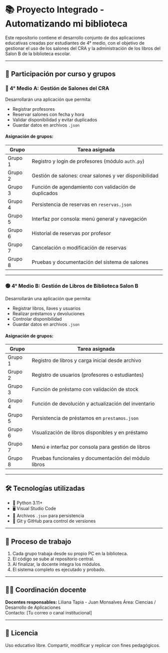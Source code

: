 # 📚 Proyecto Integrado - Automatizando mi biblioteca 

Este repositorio contiene el desarrollo conjunto de dos aplicaciones educativas creadas por estudiantes de 4° medio, con el objetivo de gestionar el uso de los salones del CRA y la administración de los libros del Salon B de la biblioteca escolar.

---

## 🧩 Participación por curso y grupos

### 🔵 4° Medio A: Gestión de Salones del CRA

Desarrollarán una aplicación que permita:
- Registrar profesores
- Reservar salones con fecha y hora
- Validar disponibilidad y evitar duplicados
- Guardar datos en archivos `.json`

#### Asignación de grupos:

| Grupo | Tarea asignada |
|-------|----------------|
| Grupo 1 | Registro y login de profesores (módulo `auth.py`) |
| Grupo 2 | Gestión de salones: crear salones y ver disponibilidad |
| Grupo 3 | Función de agendamiento con validación de duplicados |
| Grupo 4 | Persistencia de reservas en `reservas.json` |
| Grupo 5 | Interfaz por consola: menú general y navegación |
| Grupo 6 | Historial de reservas por profesor |
| Grupo 7 | Cancelación o modificación de reservas |
| Grupo 8 | Pruebas y documentación del sistema de salones |

---

### 🟢 4° Medio B: Gestión de Libros de Biblioteca Salon B

Desarrollarán una aplicación que permita:
- Registrar libros, llaves y usuarios
- Realizar préstamos y devoluciones
- Controlar disponibilidad
- Guardar datos en archivos `.json`

#### Asignación de grupos:

| Grupo | Tarea asignada |
|-------|----------------|
| Grupo 1 | Registro de libros y carga inicial desde archivo |
| Grupo 2 | Registro de usuarios (profesores o estudiantes) |
| Grupo 3 | Función de préstamo con validación de stock |
| Grupo 4 | Función de devolución y actualización del inventario |
| Grupo 5 | Persistencia de préstamos en `prestamos.json` |
| Grupo 6 | Visualización de libros disponibles y en préstamo |
| Grupo 7 | Menú e interfaz por consola para gestión de libros |
| Grupo 8 | Pruebas funcionales y documentación del módulo libros |

---

## 🛠️ Tecnologías utilizadas

- 🐍 Python 3.11+
- 🖥️ Visual Studio Code
- 📄 Archivos `.json` para persistencia
- 📂 Git y GitHub para control de versiones

---

## 🧪 Proceso de trabajo

1. Cada grupo trabaja desde su propio PC en la biblioteca.
2. El código se sube al repositorio central.
3. Al finalizar, la docente integra los módulos.
4. El sistema completo es ejecutado y probado.

---

## 👩‍🏫 Coordinación docente

**Docentes responsables:** Liliana Tapia - Juan Monsalves
Área: Ciencias / Desarrollo de Aplicaciones  
Contacto: [Tu correo o canal institucional]

---

## 📜 Licencia

Uso educativo libre. Compartir, modificar y replicar con fines pedagógicos.
